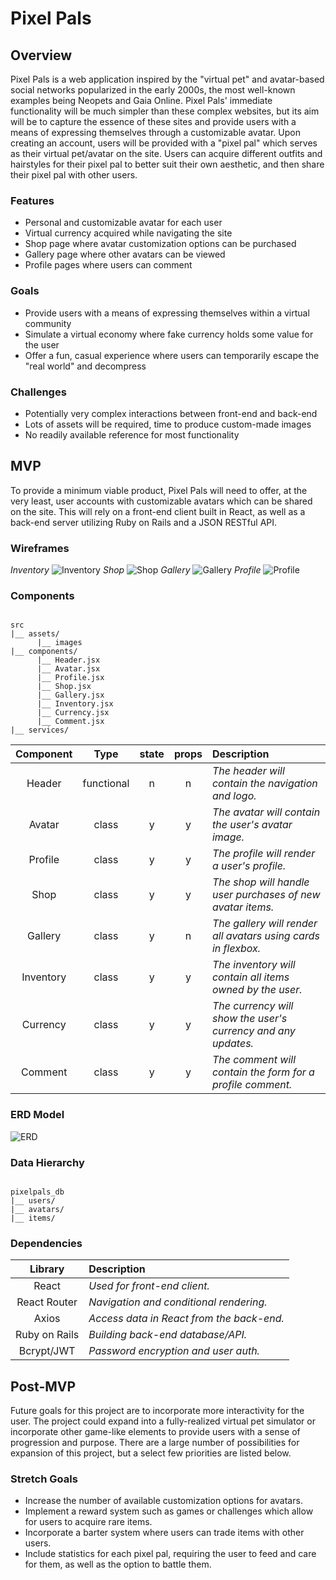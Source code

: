# Pixel Pals

## Overview
Pixel Pals is a web application inspired by the "virtual pet" and avatar-based social networks popularized in the early 2000s, the most well-known examples being Neopets and Gaia Online. Pixel Pals' immediate functionality will be much simpler than these complex websites, but its aim will be to capture the essence of these sites and provide users with a means of expressing themselves through a customizable avatar. Upon creating an account, users will be provided with a "pixel pal" which serves as their virtual pet/avatar on the site. Users can acquire different outfits and hairstyles for their pixel pal to better suit their own aesthetic, and then share their pixel pal with other users. 

### Features
- Personal and customizable avatar for each user
- Virtual currency acquired while navigating the site
- Shop page where avatar customization options can be purchased
- Gallery page where other avatars can be viewed
- Profile pages where users can comment

### Goals
- Provide users with a means of expressing themselves within a virtual community
- Simulate a virtual economy where fake currency holds some value for the user
- Offer a fun, casual experience where users can temporarily escape the "real world" and decompress

### Challenges
- Potentially very complex interactions between front-end and back-end
- Lots of assets will be required, time to produce custom-made images
- No readily available reference for most functionality

## MVP
To provide a minimum viable product, Pixel Pals will need to offer, at the very least, user accounts with customizable avatars which can be shared on the site. This will rely on a front-end client built in React, as well as a back-end server utilizing Ruby on Rails and a JSON RESTful API.

### Wireframes

_Inventory_
![Inventory](wireframes/Inventory.png)
_Shop_
![Shop](wireframes/Shop.png)
_Gallery_
![Gallery](wireframes/Gallery.png)
_Profile_
![Profile](wireframes/Profile.png)

### Components

``` structure

src
|__ assets/
      |__ images
|__ components/
      |__ Header.jsx
      |__ Avatar.jsx
      |__ Profile.jsx
      |__ Shop.jsx
      |__ Gallery.jsx
      |__ Inventory.jsx
      |__ Currency.jsx
      |__ Comment.jsx
|__ services/

```

|  Component   |    Type    | state | props | Description                                                      |
| :----------: | :--------: | :---: | :---: | :--------------------------------------------------------------- |
|    Header    | functional |   n   |   n   | _The header will contain the navigation and logo._               |
|  Avatar      | class      |   y   |   y   | _The avatar will contain the user's avatar image._               |
|  Profile     | class      |   y   |   y   | _The profile will render a user's profile._                      |
|  Shop        |  class     |   y   |   y   | _The shop will handle user purchases of new avatar items._       |
|   Gallery    |   class    |   y   |   n   | _The gallery will render all avatars using cards in flexbox._    |
| Inventory    | class      |   y   |   y   | _The inventory will contain all items owned by the user._        |
|    Currency  | class      |   y   |   y   | _The currency will show the user's currency and any updates._    |
| Comment      | class      |   y   |   y   | _The comment will contain the form for a profile comment._       |

### ERD Model

![ERD](wireframes/PixelPals.png)

### Data Hierarchy

``` structure

pixelpals_db
|__ users/
|__ avatars/
|__ items/

```

### Dependencies

|     Library      | Description                                |
| :--------------: | :----------------------------------------- |
|      React       | _Used for front-end client._               |
|   React Router   | _Navigation and conditional rendering._    |
|     Axios        | _Access data in React from the back-end._  |
|  Ruby on Rails   | _Building back-end database/API._          |
|  Bcrypt/JWT      | _Password encryption and user auth._       |

## Post-MVP
Future goals for this project are to incorporate more interactivity for the user. The project could expand into a fully-realized virtual pet simulator or incorporate other game-like elements to provide users with a sense of progression and purpose. There are a large number of possibilities for expansion of this project, but a select few priorities are listed below.

### Stretch Goals
- Increase the number of available customization options for avatars.
- Implement a reward system such as games or challenges which allow for users to acquire rare items.
- Incorporate a barter system where users can trade items with other users.
- Include statistics for each pixel pal, requiring the user to feed and care for them, as well as the option to battle them.


